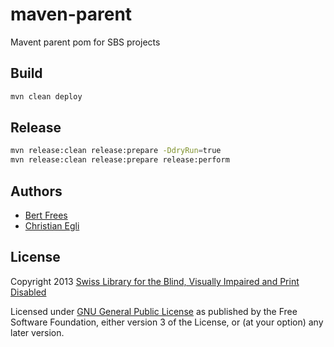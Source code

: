 # maven-parent

Mavent parent pom for SBS projects

## Build

```sh
mvn clean deploy
```

## Release

```sh
mvn release:clean release:prepare -DdryRun=true
mvn release:clean release:prepare release:perform
```

## Authors

- [Bert Frees][frees]
- [Christian Egli][egli]

## License

Copyright 2013 [Swiss Library for the Blind, Visually Impaired and Print Disabled][sbs]

Licensed under [GNU General Public License][] as published by the Free
Software Foundation, either version 3 of the License, or (at your
option) any later version.

[DAISY Pipeline 2]: https://github.com/daisy-consortium/pipeline-assembly/releases
[frees]: https://github.com/bertfrees
[egli]: https://github.com/egli
[sbs]: http://www.sbs.ch/
[GNU General Public License]: http://www.gnu.org/licenses/gpl.html

